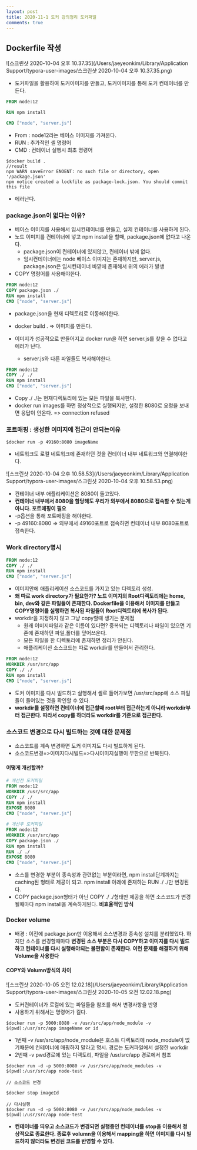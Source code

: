 ```yaml
---
layout: post
title: 2020-11-1 도커 강의정리 도커파일
comments: true
---
```


## Dockerfile 작성

![스크린샷 2020-10-04 오후 10.37.35](/Users/jaeyeonkim/Library/Application Support/typora-user-images/스크린샷 2020-10-04 오후 10.37.35.png)

- 도커파일을 활용하여 도커이미지를 만들고, 도커이미지를 통해 도커 컨테이너를 만든다.

```dockerfile
FROM node:12

RUN npm install

CMD ["node", "server.js"]
```

- From : node12라는 베이스 이미지를 가져온다.
- RUN : 추가적인 셸 명령어
- CMD : 컨테이너 실행시 최초 명령어



```shell
$docker build .
//result
npm WARN saveError ENOENT: no such file or directory, open '/package.json'
npm notice created a lockfile as package-lock.json. You should commit this file
```

- 에러난다.



### package.json이 없다는 이유?

- 베이스 이미지를 사용해서 임시컨테이너를 만들고, 실제 컨테이너를 사용하게 된다.
- 노드 이미지를 컨테이너에 넣고 npm install을 할때, package.json에 없다고 나온다.
  - package.json이 컨테이너에 있지않고, 컨테이너 밖에 없다.
  - 임시컨테이너에는 node 베이스 이미지는 존재하지만, server.js, package.json은 임시컨테이너 바깥에 존재해서 위의 에러가 발생
- COPY 명령어를 사용해야한다.

```dockerfile
FROM node:12
COPY package.json ./
RUN npm install
CMD ["node", "server.js"]
```

- package.json을 현재 디렉토리로 이동해야한다.

- docker build . => 이미지를 만든다.
- 이미지가 성공적으로 만들어지고 docker run을 하면 server.js를 찾을 수 없다고 에러가 난다.
  - server.js와 다른 파일들도 복사해야한다.



```dockerfile
FROM node:12
COPY ./ ./
RUN npm install
CMD ["node", "server.js"]
```

- Copy ./ ./는 현재디렉토리에 있는 모든 파일을 복사한다.
- docker run images를 하면 정상적으로 실행되지만, 설정한 8080로 요청을 보내면 응답이 안온다. => connection refused

### 포트매핑 : 생성한 이미지에 접근이 안되는이유

```shell
$docker run -p 49160:8080 imageName
```

- 네트워크도 로컬 네트워크에 존재하던 것을 컨테이너 내부 네트워크와 연결해야한다.

 ![스크린샷 2020-10-04 오후 10.58.53](/Users/jaeyeonkim/Library/Application Support/typora-user-images/스크린샷 2020-10-04 오후 10.58.53.png)

- 컨테이너 내부 애플리케이션은 8080이 돌고있다.
- **컨테이너 내부에서 8080을 할당해도 우리가 외부에서 8080으로 접속할 수 있는게 아니다. 포트매핑이 필요**
- -p옵션을 통해 포트매핑을 해야한다.
- -p 49160:8080 => 외부에서 49160포트로 접속하면 컨테이너 내부 8080포트로 접속한다.



### Work directory명시

```dockerfile
FROM node:12
COPY ./ ./
RUN npm install
CMD ["node", "server.js"]
```

- 이미지안에 애플리케이션 소스코드를 가지고 있는 디렉토리 생성.
- **왜 따로 work directory가 필요한가? 노드 이미지의 Root디렉토리에는 home, bin, dev와 같은 파일들이 존재한다. Dockerfile을 이용해서 이미지를 만들고 COPY명령어를 실행하면 복사된 파일들이 Root디렉토리에 복사가 된다.**
- workdir을 지정하지 않고 그냥 copy할때 생기는 문제점
  - 원래 이미지파일과 같은 이름이 있다면? 중복되는 디렉토리나 파일이 있으면 기존에 존재하던 파일,폴더를 덮어쓰운다.
  - 모든 파일을 한 디렉토리에 존재하면 정리가 안된다.
  - 애플리케이션 소스코드는 따로 workdir를 만들어서 관리한다.

```dockerfile
FROM node:12
WORKDIR /usr/src/app
COPY ./ ./
RUN npm install
CMD ["node", "server.js"]
```

- 도커 이미지를 다시 빌드하고 실행해서 셸로 들어가보면 /usr/src/app에 소스 파일들이 들어있는 것을 확인할 수 있다.
- **workdir를 설정하면 컨테이너에 접근할때 root부터 접근하는게 아니라 workdir부터 접근한다. 따라서 copy를 하더라도 workdir를 기준으로 접근한다.**



### 소스코드 변경으로 다시 빌드하는 것에 대한 문제점

- 소스코드를 계속 변경하면 도커 이미지도 다시 빌드하게 된다.
- 소스코드변경=>이미지다시빌드=>다시이미지실행이 무한으로 반복된다.

#### 어떻게 개선할까?

```dockerfile
# 개선전 도커파일
FROM node:12
WORKDIR /usr/src/app
COPY ./ ./
RUN npm install
EXPOSE 8080
CMD ["node", "server.js"]

# 개선후 도커파일
FROM node:12
WORKDIR /usr/src/app
COPY package.json ./
RUN npm install
RUN ./ ./
EXPOSE 8080
CMD ["node", "server.js"]
```

- 소스를 변경한 부분이 종속성과 관련없는 부분이라면, npm install단계까지는 caching된 형태로 제공이 되고. npm install 아래에 존재하는 RUN ./ ./만 변경된다.
- COPY package.json형태가 아닌 COPY ./ ./형태만 제공을 하면 소스코드가 변경될때마다 npm install을 계속하게된다. **비효율적인 방식**



### Docker volume

- 배경 : 이전에 package.json만 이용해서 소스변경과 종속성 설치를 분리했었다. 하지만 소스를 변경할때마다 **변경된 소스 부분은 다시 COPY하고 이미지를 다시 빌드하고 컨테이너를 다시 실행해야되는 불편함이 존재한다. 이런 문제를 해결하기 위해 Volume을 사용한다**

#### COPY와 Volumn방식의 차이

![스크린샷 2020-10-05 오전 12.02.18](/Users/jaeyeonkim/Library/Application Support/typora-user-images/스크린샷 2020-10-05 오전 12.02.18.png)

- 도커컨테이너가 로컬에 있는 파일들을 참조를 해서 변경사항을 반영
- 사용하기 위해서는 명령어가 길다.

```shell
$docker run -p 5000:8080 -v /usr/src/app/node_module -v $(pwd):/usr/src/app imageName or id
```

- 1번째 -v /usr/src/app/node_module은 호스트 디렉토리에 node_module이 없기때문에 컨테이너에 매핑하지 말라고 명시. 경로는 도커파일에서 설정한 workdir
- 2번째 -v pwd경로에 있는 디렉토리, 파일을 /usr/src/app 경로에서 참조

```shell
$docker run -d -p 5000:8080 -v /usr/src/app/node_modules -v $(pwd):/usr/src/app node-test

// 소스코드 변경

$docker stop imageId

// 다시실행
$docker run -d -p 5000:8080 -v /usr/src/app/node_modules -v $(pwd):/usr/src/app node-test
```

- **컨테이너를 띄우고 소스코드가 변경되면 실행중인 컨테이너를 stop을 이용해서 정상적으로 종료한다. 종료후 volumn을 이용해서 mapping을 하면 이미지를 다시 빌드하지 않더라도 변경된 코드를 반영할 수 있다.**
